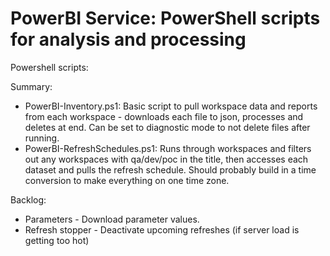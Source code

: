 # PowerBI Service: PowerShell scripts for analysis and processing
Powershell scripts:

Summary:
* PowerBI-Inventory.ps1: Basic script to pull workspace data and reports from each workspace - downloads each file to json, processes and deletes at end. Can be set to diagnostic mode to not delete files after running.
* PowerBI-RefreshSchedules.ps1: Runs through workspaces and filters out any workspaces with qa/dev/poc in the title, then accesses each dataset and pulls the refresh schedule. Should probably build in a time conversion to make everything on one time zone.

Backlog:
* Parameters - Download parameter values.
* Refresh stopper - Deactivate upcoming refreshes (if server load is getting too hot)
